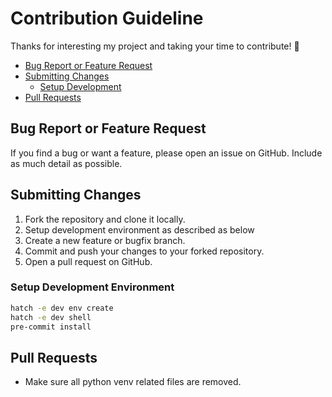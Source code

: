 # Contribution Guideline

Thanks for interesting my project and taking your time to contribute! 🥰

- [Bug Report or Feature Request](#bug-report-or-feature-request)
- [Submitting Changes](#submitting-changes)
  - [Setup Development](#setup-development-environment)
- [Pull Requests](#pull-requests)

## Bug Report or Feature Request

If you find a bug or want a feature, please open an issue on GitHub. Include as much detail as possible.

## Submitting Changes

1. Fork the repository and clone it locally.
2. Setup development environment as described as below
3. Create a new feature or bugfix branch.
4. Commit and push your changes to your forked repository.
5. Open a pull request on GitHub.

### Setup Development Environment

```sh
hatch -e dev env create
hatch -e dev shell
pre-commit install
```

## Pull Requests

- Make sure all python venv related files are removed.
